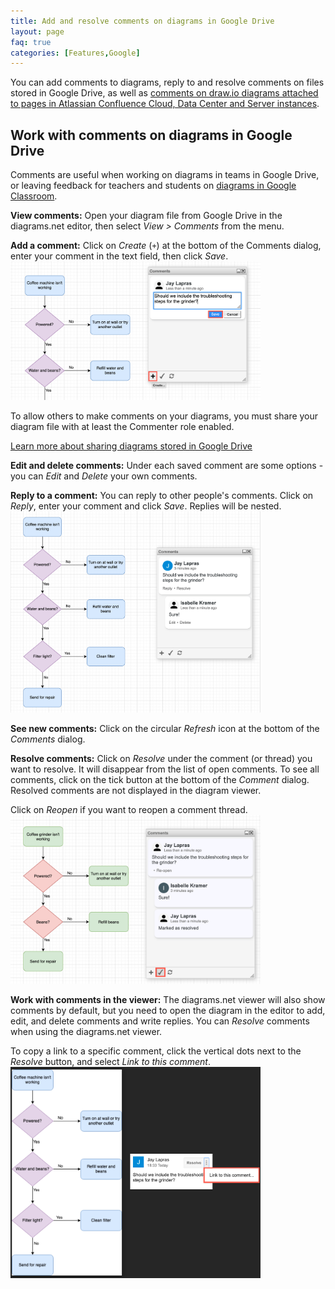 ```yaml
---
title: Add and resolve comments on diagrams in Google Drive
layout: page
faq: true
categories: [Features,Google]
---
```


You can add comments to diagrams, reply to and resolve comments on files stored in Google Drive, as well as [comments on draw.io diagrams attached to pages in Atlassian Confluence Cloud, Data Center and Server instances](/doc/faq/confluence-comments.html). 

## Work with comments on diagrams in Google Drive

Comments are useful when working on diagrams in teams in Google Drive, or leaving feedback for teachers and students on [diagrams in Google Classroom](/blog/google-classroom-diagrams.html).

**View comments:** Open your diagram file from Google Drive in the diagrams.net editor, then select _View > Comments_ from the menu.  

**Add a comment:** Click on _Create_ (``+``) at the bottom of the Comments dialog, enter your comment in the text field, then click _Save_. 
<br /><img src="/assets/img/blog/google-drive-comment-add.png" style="width=100%;max-width:400px;height:auto;" alt="Add a comment to a diagram stored in Google Drive via the diagrams.net editor">

To allow others to make comments on your diagrams, you must share your diagram file with at least the Commenter role enabled. 

[Learn more about sharing diagrams stored in Google Drive](/doc/faq/share-diagrams.html)

**Edit and delete comments:** Under each saved comment are some options - you can _Edit_ and _Delete_ your own comments. 

**Reply to a comment:** You can reply to other people's comments. Click on _Reply_, enter your comment and click _Save_. Replies will be nested.
<br /><img src="/assets/img/blog/google-drive-comment-reply.png" style="width=100%;max-width:400px;height:auto;" alt="Reply to a comment on a diagram stored in Google Drive via the diagrams.net editor">

**See new comments:** Click on the circular _Refresh_ icon at the bottom of the _Comments_ dialog.

**Resolve comments:** Click on _Resolve_ under the comment (or thread) you want to resolve. It will disappear from the list of open comments. To see all comments, click on the tick button at the bottom of the _Comment_ dialog. Resolved comments are not displayed in the diagram viewer.

Click on _Reopen_ if you want to reopen a comment thread.
<br /><img src="/assets/img/blog/google-drive-comment-resolved.png" style="width=100%;max-width:400px;height:auto;" alt="Click on the tick icon in the Comment dialog to see the resolved comments.">


**Work with comments in the viewer:** The diagrams.net viewer will also show comments by default, but you need to open the diagram in the editor to add, edit, and delete comments and write replies. You can _Resolve_ comments when using the diagrams.net viewer. 

To copy a link to a specific comment, click the vertical dots next to the _Resolve_ button, and select _Link to this comment_.
<br /><img src="/assets/img/blog/google-drive-comment-viewer.png" style="width=100%;max-width:400px;height:auto;" alt="Copy a link to a specific comment in the diagrams.net viewer for files stored on Google Drive">
